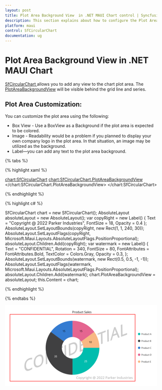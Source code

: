 ```yaml
---
layout: post
title: Plot Area Background View  in .NET MAUI Chart control | Syncfusion
description: This section explains about how to configure the Plot Area Backgrund and its features in .NET MAUI Chart (SfCircularChart).
platform: maui
control: SfCircularChart
documentation: ug
---
```


# Plot Area Background View in .NET MAUI Chart

[SfCircularChart ](https://help.syncfusion.com/cr/maui/Syncfusion.Maui.Charts.SfCircularChart.html?tabs=tabid-1) allows you to add any view to the chart plot area. The [PlotAreaBackgroundView]() will be visible behind the grid line and series.

## Plot Area Customization:
You can customize the plot area using the following:
* Box View - Use a BoxView as a Background if the plot area is expected to be colored.
* Image - Readability would be a problem if you planned to display your own company logo in the plot area. In that situation, an image may be utilized as the background.
* Label—you can add any text to the plot area background.

{% tabs %}

{% highlight xaml %}

<chart:SfCircularChart>
   <chart:SfCircularChart.PlotAreaBackgroundView>
      <AbsoluteLayout>
         <Label Text="Copyright @ 2022 Parker Industries"
                FontSize="18"
                AbsoluteLayout.LayoutBounds="1,1,310,33"
                AbsoluteLayout.LayoutFlags="PositionProportional"
                Opacity="0.4" />
         <Label Text="CONFIDENTIAL"
                Rotation="340"
                FontSize="80"
                FontAttributes="Bold,Italic"
                TextColor="Gray"
                Margin="10,0,0,0"
                AbsoluteLayout.LayoutBounds="0.5,0.5,-1,-1"
                AbsoluteLayout.LayoutFlags="PositionProportional"
                Opacity="0.3" />
    </AbsoluteLayout>
   </chart:SfCircularChart.PlotAreaBackgroundView>
</chart:SfCircularChart>

{% endhighlight %}

{% highlight c# %}

SfCircularChart chart = new SfCircularChart();
AbsoluteLayout absoluteLayout = new AbsoluteLayout();
var copyRight = new Label() { Text = "Copyright @ 2022 Parker Industries", FontSize = 18, Opacity = 0.4 };
AbsoluteLayout.SetLayoutBounds(copyRight, new Rect(1, 1, 240, 30));
AbsoluteLayout.SetLayoutFlags(copyRight, Microsoft.Maui.Layouts.AbsoluteLayoutFlags.PositionProportional);
absoluteLayout.Children.Add(copyRight);
var watermark = new Label()
{
   Text = "CONFIDENTIAL",
   Rotation = 340,
   FontSize = 80,
   FontAttributes = FontAttributes.Bold,
   TextColor = Colors.Gray,
   Opacity = 0.3,
};
AbsoluteLayout.SetLayoutBounds(watermark, new Rect(0.5, 0.5, -1, -1));
AbsoluteLayout.SetLayoutFlags(watermark, Microsoft.Maui.Layouts.AbsoluteLayoutFlags.PositionProportional);
absoluteLayout.Children.Add(watermark);
chart.PlotAreaBackgroundView = absoluteLayout;
this.Content = chart;

{% endhighlight %}

{% endtabs %}

![Watermark in .NET MAUI Charts](Plot-Area-Background-View_images/plot_view.png)

